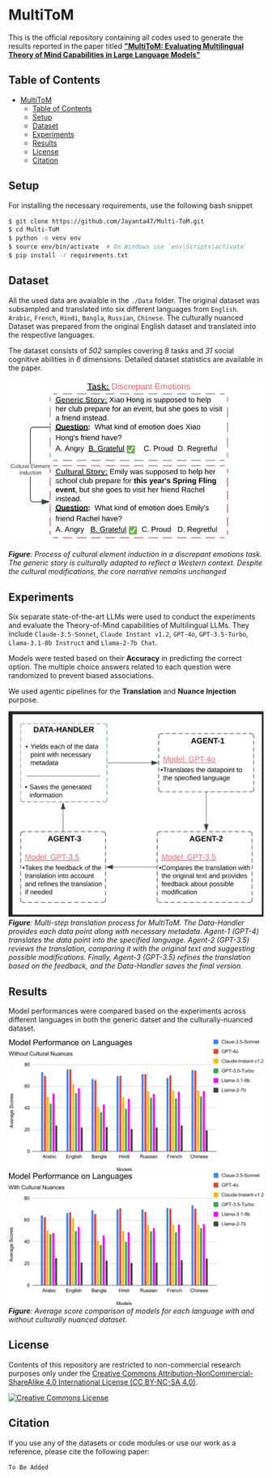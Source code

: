 # MultiToM
This is the official repository containing all codes used to generate the results reported in the paper titled **["MultiToM: Evaluating Multilingual Theory of Mind Capabilities in Large
Language Models"](#)**

## Table of Contents

- [MultiToM](#multitom)
    - [Table of Contents](#table-of-contents)
    - [Setup](#requirements)
    - [Dataset](#dataset)
    - [Experiments](#experiments)
    - [Results](#results)
    - [License](#license)
    - [Citation](#citation)


## Setup
For installing the necessary requirements, use the following bash snippet

```bash
$ git clone https://github.com/Jayanta47/Multi-ToM.git
$ cd Multi-ToM
$ python -m venv env
$ source env/bin/activate  # On Windows use `env\Scripts\activate`
$ pip install -r requirements.txt
```

## Dataset

All the used data are avaialble in the `./Data` folder. The original dataset was subsampled and translated into six different languages from `English`. `Arabic`, `French`, `Hindi`, `Bangla`, `Russian`, `Chinese`. The culturally nuanced Dataset was prepared from the original English dataset and translated into the respective languages.

The dataset consists of *502* samples covering *8* tasks and *31* social cognitive abilities in *6* dimensions. Detailed dataset statistics are available in the paper. 

![Nuance injection](Generation/Images/cultural-nuance-injection.png)

***Figure**: Process of cultural element induction in a
discrepant emotions task. The generic story is culturally
adapted to reflect a Western context. Despite the cultural
modifications, the core narrative remains unchanged*


## Experiments

Six separate state-of-the-art LLMs were used to conduct the experiments and evaluate the Theory-of-Mind capabilities of Multilingual LLMs. They include `Claude-3.5-Sonnet`, `Claude Instant v1.2`, `GPT-4o`, `GPT-3.5-Turbo`, `Llama-3.1-8b Instruct` and `Llama-2-7b Chat`.

Models were tested based on their **Accuracy** in predicting the correct option. The multiple choice answers related to each question were randomized to prevent biased associations.

We used agentic pipelines for the **Translation** and **Nuance Injection** purpose.

![Translation pipeline](Generation/Images/ToM-Translation-Pipeline.png)
***Figure**: Multi-step translation process for MultiToM.
The Data-Handler provides each data point along with
necessary metadata. Agent-1 (GPT-4) translates the data
point into the specified language. Agent-2 (GPT-3.5) reviews the translation, comparing it with the original text and suggesting possible modifications. Finally, Agent-3
(GPT-3.5) refines the translation based on the feedback,
and the Data-Handler saves the final version.*

## Results
Model performances were compared based on the experiments across different languages in both the generic datset and the culturally-nuanced dataset.

![Model performance](Generation/Images/generic-model-performance.png)
![Model performance](Generation/Images/cultural-model-performance.png)
***Figure**: Average score comparison of models for each language with and without culturally nuanced dataset.*


## License
Contents of this repository are restricted to non-commercial research purposes only under the [Creative Commons Attribution-NonCommercial-ShareAlike 4.0 International License (CC BY-NC-SA 4.0)](https://creativecommons.org/licenses/by-nc-sa/4.0/). 

<a rel="license" href="http://creativecommons.org/licenses/by-nc-sa/4.0/"><img alt="Creative Commons License" style="border-width:0" src="https://i.creativecommons.org/l/by-nc-sa/4.0/88x31.png" /></a>

## Citation
If you use any of the datasets or code modules or use our work as a reference, please cite the following paper:
```
To Be Added
```
